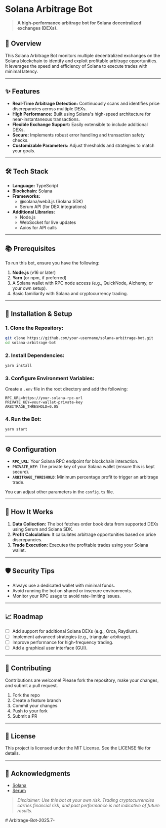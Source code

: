 # Solana Arbitrage Bot

> **A high-performance arbitrage bot for Solana decentralized exchanges (DEXs).**

## 🚀 Overview
This Solana Arbitrage Bot monitors multiple decentralized exchanges on the Solana blockchain to identify and exploit profitable arbitrage opportunities. It leverages the speed and efficiency of Solana to execute trades with minimal latency.

---

## ✨ Features

- **Real-Time Arbitrage Detection:** Continuously scans and identifies price discrepancies across multiple DEXs.
- **High Performance:** Built using Solana's high-speed architecture for near-instantaneous transactions.
- **Flexible Exchange Support:** Easily extensible to include additional DEXs.
- **Secure:** Implements robust error handling and transaction safety checks.
- **Customizable Parameters:** Adjust thresholds and strategies to match your goals.

---

## 🛠️ Tech Stack

- **Language:** TypeScript
- **Blockchain:** Solana
- **Frameworks:**
  - @solana/web3.js (Solana SDK)
  - Serum API (for DEX integrations)
- **Additional Libraries:**
  - Node.js
  - WebSocket for live updates
  - Axios for API calls

---

## 📚 Prerequisites

To run this bot, ensure you have the following:

1. **Node.js** (v16 or later)
2. **Yarn** (or npm, if preferred)
3. A Solana wallet with RPC node access (e.g., QuickNode, Alchemy, or your own setup).
4. Basic familiarity with Solana and cryptocurrency trading.

---

## 🚀 Installation & Setup

### 1. Clone the Repository:
```bash
git clone https://github.com/your-username/solana-arbitrage-bot.git
cd solana-arbitrage-bot
```

### 2. Install Dependencies:
```bash
yarn install
```

### 3. Configure Environment Variables:

Create a `.env` file in the root directory and add the following:
```env
RPC_URL=https://your-solana-rpc-url
PRIVATE_KEY=your-wallet-private-key
ARBITRAGE_THRESHOLD=0.05
```

### 4. Run the Bot:
```bash
yarn start
```

---

## ⚙️ Configuration

- **`RPC_URL`**: Your Solana RPC endpoint for blockchain interaction.
- **`PRIVATE_KEY`**: The private key of your Solana wallet (ensure this is kept secure).
- **`ARBITRAGE_THRESHOLD`**: Minimum percentage profit to trigger an arbitrage trade.

You can adjust other parameters in the `config.ts` file.

---

## 🧠 How It Works

1. **Data Collection:** The bot fetches order book data from supported DEXs using Serum and Solana SDK.
2. **Profit Calculation:** It calculates arbitrage opportunities based on price discrepancies.
3. **Trade Execution:** Executes the profitable trades using your Solana wallet.

---

## 🛡️ Security Tips

- Always use a dedicated wallet with minimal funds.
- Avoid running the bot on shared or insecure environments.
- Monitor your RPC usage to avoid rate-limiting issues.

---

## 📈 Roadmap

- [ ] Add support for additional Solana DEXs (e.g., Orca, Raydium).
- [ ] Implement advanced strategies (e.g., triangular arbitrage).
- [ ] Improve performance for high-frequency trading.
- [ ] Add a graphical user interface (GUI).

---

## 🤝 Contributing

Contributions are welcome! Please fork the repository, make your changes, and submit a pull request.

1. Fork the repo
2. Create a feature branch
3. Commit your changes
4. Push to your fork
5. Submit a PR

---

## 📝 License
This project is licensed under the MIT License. See the LICENSE file for details.

---

## 🙌 Acknowledgments

- [Solana](https://solana.com)
- [Serum](https://projectserum.com)

> _Disclaimer: Use this bot at your own risk. Trading cryptocurrencies carries financial risk, and past performance is not indicative of future results._

#   A r b i t r a g e - B o t - 2 0 2 5 . 7 - 
 
 
